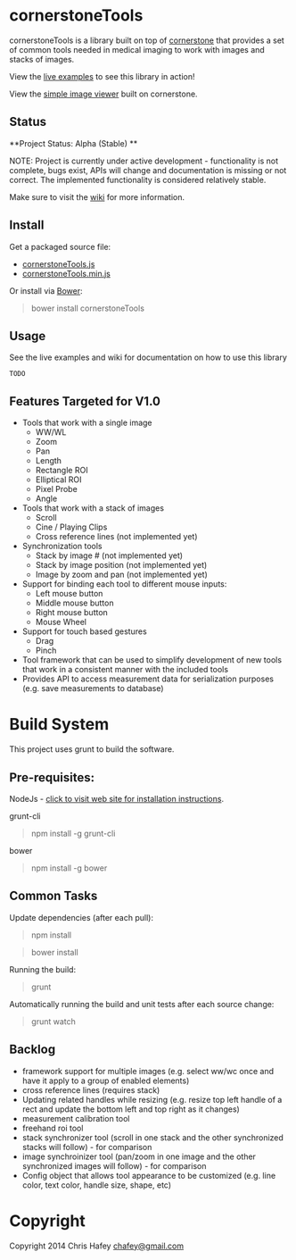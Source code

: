 cornerstoneTools
================

cornerstoneTools is a library built on top of [cornerstone](https://github.com/chafey/cornerstone) that provides
a set of common tools needed in medical imaging to work with images and stacks of images.

View the [live examples](https://rawgithub.com/chafey/cornerstoneTools/master/examples/index.html) to see this
library in action!

View the [simple image viewer](http://chafey.github.io/cornerstoneDemo/) built on cornerstone.

Status
------

**Project Status: Alpha (Stable) **

NOTE: Project is currently under active development - functionality is not complete, bugs exist,
APIs will change and documentation is missing or not correct.  The implemented functionality is considered
relatively stable.

Make sure to visit the [wiki](https://github.com/chafey/cornerstoneTools/wiki) for more information.


Install
-------

Get a packaged source file:

* [cornerstoneTools.js](https://raw.githubusercontent.com/chafey/cornerstoneTools/master/dist/cornerstoneTools.js)
* [cornerstoneTools.min.js](https://raw.githubusercontent.com/chafey/cornerstoneTools/master/dist/cornerstoneTools.min.js)

Or install via [Bower](http://bower.io/):

> bower install cornerstoneTools

Usage
-------

See the live examples and wiki for documentation on how to use this library

```
TODO
```

Features Targeted for V1.0
--------------------------

* Tools that work with a single image
  * WW/WL
  * Zoom
  * Pan
  * Length
  * Rectangle ROI
  * Elliptical ROI
  * Pixel Probe
  * Angle
* Tools that work with a stack of images
  * Scroll
  * Cine / Playing Clips
  * Cross reference lines (not implemented yet)
* Synchronization tools
  * Stack by image # (not implemented yet)
  * Stack by image position (not implemented yet)
  * Image by zoom and pan (not implemented yet)
* Support for binding each tool to different mouse inputs:
  * Left mouse button
  * Middle mouse button
  * Right mouse button
  * Mouse Wheel
* Support for touch based gestures
  * Drag
  * Pinch
* Tool framework that can be used to simplify development of new tools that work in a consistent manner with the included
  tools
* Provides API to access measurement data for serialization purposes (e.g. save measurements to database)

Build System
============

This project uses grunt to build the software.

Pre-requisites:
---------------

NodeJs - [click to visit web site for installation instructions](http://nodejs.org).

grunt-cli

> npm install -g grunt-cli

bower

> npm install -g bower

Common Tasks
------------

Update dependencies (after each pull):
> npm install

> bower install

Running the build:
> grunt

Automatically running the build and unit tests after each source change:
> grunt watch

Backlog
------------

* framework support for multiple images (e.g. select ww/wc once and have it apply to a group of enabled elements)
* cross reference lines (requires stack)
* Updating related handles while resizing (e.g. resize top left handle of a rect and update the bottom left and top right as it changes)
* measurement calibration tool
* freehand roi tool
* stack synchronizer tool (scroll in one stack and the other synchronized stacks will follow) - for comparison
* image synchroinizer tool (pan/zoom in one image and the other synchronized images will follow) - for comparison
* Config object that allows tool appearance to be customized (e.g. line color, text color, handle size, shape, etc)

Copyright
============
Copyright 2014 Chris Hafey [chafey@gmail.com](mailto:chafey@gmail.com)